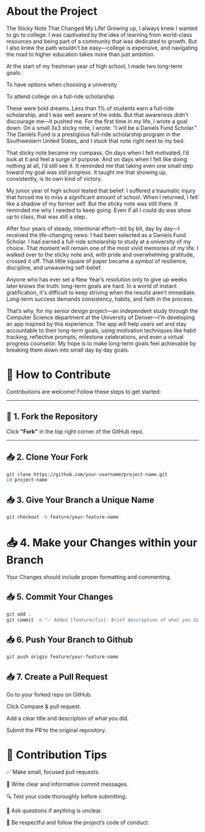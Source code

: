 # About the Project

The Sticky Note That Changed My Life!
Growing up, I always knew I wanted to go to college. I was captivated by the idea of learning from world-class resources and being part of a community that was dedicated to growth. But I also knew the path wouldn’t be easy—college is expensive, and navigating the road to higher education takes more than just ambition.

At the start of my freshman year of high school, I made two long-term goals:

To have options when choosing a university

To attend college on a full-ride scholarship

These were bold dreams. Less than 1% of students earn a full-ride scholarship, and I was well aware of the odds. But that awareness didn’t discourage me—it pushed me. For the first time in my life, I wrote a goal down. On a small 3x3 sticky note, I wrote: “I will be a Daniels Fund Scholar.” The Daniels Fund is a prestigious full-ride scholarship program in the Southwestern United States, and I stuck that note right next to my bed.

That sticky note became my compass. On days when I felt motivated, I’d look at it and feel a surge of purpose. And on days when I felt like doing nothing at all, I’d still see it. It reminded me that taking even one small step toward my goal was still progress. It taught me that showing up, consistently, is its own kind of victory.

My junior year of high school tested that belief. I suffered a traumatic injury that forced me to miss a significant amount of school. When I returned, I felt like a shadow of my former self. But the sticky note was still there. It reminded me why I needed to keep going. Even if all I could do was show up to class, that was still a step.

After four years of steady, intentional effort—bit by bit, day by day—I received the life-changing news: I had been selected as a Daniels Fund Scholar. I had earned a full-ride scholarship to study at a university of my choice. That moment will remain one of the most vivid memories of my life. I walked over to the sticky note and, with pride and overwhelming gratitude, crossed it off. That little square of paper became a symbol of resilience, discipline, and unwavering self-belief.

Anyone who has ever set a New Year’s resolution only to give up weeks later knows the truth: long-term goals are hard. In a world of instant gratification, it's difficult to keep striving when the results aren’t immediate. Long-term success demands consistency, habits, and faith in the process.

That’s why, for my senior design project—an independent study through the Computer Science department at the University of Denver—I’m developing an app inspired by this experience. The app will help users set and stay accountable to their long-term goals, using motivation techniques like habit tracking, reflective prompts, milestone celebrations, and even a virtual progress counselor. My hope is to make long-term goals feel achievable by breaking them down into small day by day goals.





# 🤝 How to Contribute

Contributions are welcome! Follow these steps to get started:

---

## 🧾 1. Fork the Repository

Click **"Fork"** in the top right corner of the GitHub repo.

---

## 📥 2. Clone Your Fork

```bash
git clone https://github.com/your-username/project-name.git
cd project-name
```

## 📥 3. Give Your Branch a Unique Name

```bash
git checkout -b feature/your-feature-name
```

# 📥 4. Make your Changes within your Branch

Your Changes should include proper formatting and commenting.

## 📥 5. Commit Your Changes
```bash
git add .
git commit -m "✅ Added [feature/fix]: Brief description of what you did"
```
## 📥 6. Push Your Branch to Github

```bash
git push origin feature/your-feature-name
```
## 📥 7. Create a Pull Request

Go to your forked repo on GitHub.

Click Compare & pull request.

Add a clear title and description of what you did.

Submit the PR to the original repository.

# 📎 Contribution Tips
✅ Make small, focused pull requests.

📄 Write clear and informative commit messages.

🔍 Test your code thoroughly before submitting.

🧠 Ask questions if anything is unclear.

🤗 Be respectful and follow the project’s code of conduct.

